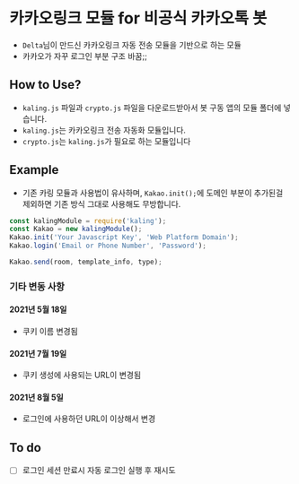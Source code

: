 # 카카오링크 모듈 for 비공식 카카오톡 봇

* `Delta`님이 만드신 카카오링크 자동 전송 모듈을 기반으로 하는 모듈
* 카카오가 자꾸 로그인 부분 구조 바꿈;;

## How to Use?
* `kaling.js` 파일과 `crypto.js` 파일을 다운로드받아서 봇 구동 앱의 모듈 폴더에 넣습니다.
* `kaling.js`는 카카오링크 전송 자동화 모듈입니다.
* `crypto.js`는 `kaling.js`가 필요로 하는 모듈입니다

## Example
* 기존 카링 모듈과 사용법이 유사하며, `Kakao.init();`에 도메인 부분이 추가된걸 제외하면 기존 방식 그대로 사용해도 무방합니다.
```javascript
const kalingModule = require('kaling');
const Kakao = new kalingModule();
Kakao.init('Your Javascript Key', 'Web Platform Domain');
Kakao.login('Email or Phone Number', 'Password');

Kakao.send(room, template_info, type);
```

### 기타 변동 사항

#### 2021년 5월 18일
* 쿠키 이름 변경됨
#### 2021년 7월 19일
* 쿠키 생성에 사용되는 URL이 변경됨
#### 2021년 8월 5일
* 로그인에 사용하던 URL이 이상해서 변경

## To do
* [ ] 로그인 세션 만료시 자동 로그인 실행 후 재시도